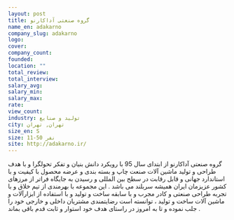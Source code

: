 ```yaml
---
layout: post
title: گروه صنعتی آداکارنو
name_en: adakarno
company_slug: adakarno
logo: 
cover: 
company_count:
founded:
location: ""
total_review: 
total_interview: 
salary_avg: 
salary_min: 
salary_max: 
rate: 
view_count: 
industry: تولید و صنایع
city: تهران, تهران
size_en: S
size: 11-50 نفر
site: http://adakarno.ir/
---
```


گروه صنعتی آداکارنو از ابتدای سال 95 با رویکرد دانش بنیان و تفکر تحولگرا و با هدف طراحی و تولید ماشین آلات صنعت چاپ و بسته بندی و عرضه محصول با کیفیت و با استاندارد جهانی و قابل رقابت در سطح بین المللی و رسیدن به جایگاه فراتر از مرزهای کشور عزیزمان ایران همیشه سربلند می باشد . این مجموعه با بهرمندی از تیم خلاق و با تجربه طراحی صنعتی و کادر مجرب و با سابقه ساخت و تولید و با استفاده از ابزارآلات و ماشین آلات ساخت و تولید ، توانسته است رضایتمندی مشتریان داخلی و خارجی خود را جلب نموده و تا به امروز در راستای هدف خود استوار و ثابت قدم باقی بماند .
